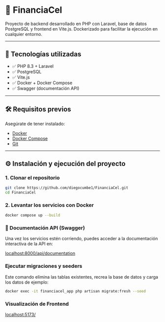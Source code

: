 # 📱 FinanciaCel

Proyecto de backend desarrollado en PHP con Laravel, base de datos PostgreSQL y frontend en Vite.js. Dockerizado para facilitar la ejecución en cualquier entorno.

---

## 🚀 Tecnologías utilizadas

- ✅ PHP 8.3 + Laravel
- ✅ PostgreSQL
- ✅ Vite.js
- ✅ Docker + Docker Compose
- ✅ Swagger (documentación API)

---

## 🛠️ Requisitos previos

Asegúrate de tener instalado:

- [Docker](https://www.docker.com/)
- [Docker Compose](https://docs.docker.com/compose/)
- [Git](https://git-scm.com/)

---

## ⚙️ Instalación y ejecución del proyecto

### 1. Clonar el repositorio

```bash
git clone https://github.com/diegocumbe1/FinanciaCel.git
cd FinanciaCel
```

### 2. Levantar los servicios con Docker

```bash
docker compose up --build
```
### 📄 Documentación API (Swagger)
Una vez los servicios estén corriendo, puedes acceder a la documentación interactiva de la API en:

[localhost:8000/api/documentation](http://localhost:8000/api/documentation)

### Ejecutar migraciones y seeders

Este comando elimina las tablas existentes, recrea la base de datos y carga los datos de ejemplo:

```bash
docker exec -it financiacel_app php artisan migrate:fresh --seed
```
### Visualización de Frontend

[localhost:5173/](http://localhost:5173/)
